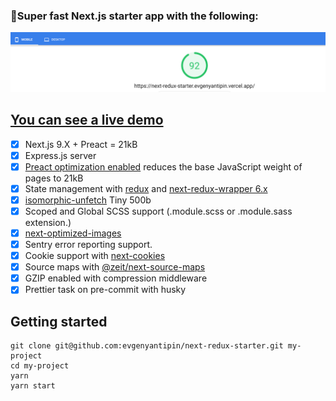 ### 🚀Super fast Next.js starter app with the following:

![Screenshot](pagespeed-insights.png)

## [You can see a live demo](https://next-redux-starter.evgenyantipin.vercel.app)
- [x] Next.js 9.X + Preact = 21kB
- [x] Express.js server
- [x] [Preact optimization enabled](https://github.com/developit/nextjs-preact-demo) reduces the base JavaScript weight of pages to 21kB
- [x] State management with [redux](https://github.com/reactjs/redux) and [next-redux-wrapper 6.x](https://github.com/kirill-konshin/next-redux-wrapper)
- [x] [isomorphic-unfetch](https://github.com/developit/unfetch) Tiny 500b
- [x] Scoped and Global SCSS support (.module.scss or .module.sass extension.)
- [x] [next-optimized-images](https://github.com/cyrilwanner/next-optimized-images)
- [x] Sentry error reporting support.
- [x] Cookie support with [next-cookies](https://github.com/matthewmueller/next-cookies)
- [x] Source maps with [@zeit/next-source-maps](https://github.com/vercel/next-plugins/tree/master/packages/next-source-maps)
- [x] GZIP enabled with compression middleware
- [x] Prettier task on pre-commit with husky
## Getting started
```
git clone git@github.com:evgenyantipin/next-redux-starter.git my-project
cd my-project
yarn
yarn start
```
